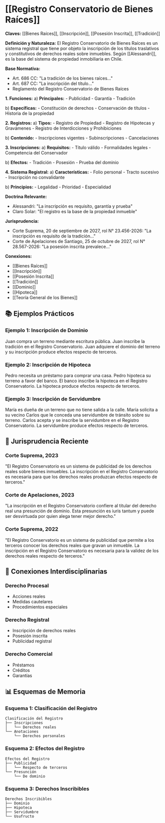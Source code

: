 # [[Registro Conservatorio de Bienes Raíces]]

**Claves:** [[Bienes Raíces]], [[Inscripción]], [[Posesión Inscrita]], [[Tradición]]

**Definición y Naturaleza:**
El Registro Conservatorio de Bienes Raíces es un sistema registral que tiene por objeto la inscripción de los títulos traslativos y constitutivos de derechos reales sobre inmuebles. Según [[Alessandri]], es la base del sistema de propiedad inmobiliaria en Chile.

**Base Normativa:**
- Art. 686 CC: "La tradición de los bienes raíces..."
- Art. 687 CC: "La inscripción del título..."
- Reglamento del Registro Conservatorio de Bienes Raíces

**1. Funciones:**
   a) **Principales:**
      - Publicidad
      - Garantía
      - Tradición

   b) **Específicas:**
      - Constitución de derechos
      - Conservación de títulos
      - Historia de la propiedad

**2. Registros:**
   a) **Tipos:**
      - Registro de Propiedad
      - Registro de Hipotecas y Gravámenes
      - Registro de Interdicciones y Prohibiciones

   b) **Contenido:**
      - Inscripciones vigentes
      - Subinscripciones
      - Cancelaciones

**3. Inscripciones:**
   a) **Requisitos:**
      - Título válido
      - Formalidades legales
      - Competencia del Conservador

   b) **Efectos:**
      - Tradición
      - Posesión
      - Prueba del dominio

**4. Sistema Registral:**
   a) **Características:**
      - Folio personal
      - Tracto sucesivo
      - Inscripción no convalidante

   b) **Principios:**
      - Legalidad
      - Prioridad
      - Especialidad

**Doctrina Relevante:**
- Alessandri: "La inscripción es requisito, garantía y prueba"
- Claro Solar: "El registro es la base de la propiedad inmueble"

**Jurisprudencia:**
- Corte Suprema, 20 de septiembre de 2027, rol N° 23.456-2026: "La inscripción es requisito de la tradición..."
- Corte de Apelaciones de Santiago, 25 de octubre de 2027, rol N° 28.567-2026: "La posesión inscrita prevalece..."

**Conexiones:**
- [[Bienes Raíces]]
- [[Inscripción]]
- [[Posesión Inscrita]]
- [[Tradición]]
- [[Dominio]]
- [[Hipoteca]]
- [[Teoría General de los Bienes]]

## 📚 Ejemplos Prácticos

### Ejemplo 1: Inscripción de Dominio
Juan compra un terreno mediante escritura pública. Juan inscribe la tradición en el Registro Conservatorio. Juan adquiere el dominio del terreno y su inscripción produce efectos respecto de terceros.

### Ejemplo 2: Inscripción de Hipoteca
Pedro necesita un préstamo para comprar una casa. Pedro hipoteca su terreno a favor del banco. El banco inscribe la hipoteca en el Registro Conservatorio. La hipoteca produce efectos respecto de terceros.

### Ejemplo 3: Inscripción de Servidumbre
María es dueña de un terreno que no tiene salida a la calle. María solicita a su vecino Carlos que le conceda una servidumbre de tránsito sobre su terreno. Carlos acepta y se inscribe la servidumbre en el Registro Conservatorio. La servidumbre produce efectos respecto de terceros.

## 📜 Jurisprudencia Reciente

### Corte Suprema, 2023
"El Registro Conservatorio es un sistema de publicidad de los derechos reales sobre bienes inmuebles. La inscripción en el Registro Conservatorio es necesaria para que los derechos reales produzcan efectos respecto de terceros."

### Corte de Apelaciones, 2023
"La inscripción en el Registro Conservatorio confiere al titular del derecho real una presunción de dominio. Esta presunción es iuris tantum y puede ser desvirtuada por quien alega tener mejor derecho."

### Corte Suprema, 2022
"El Registro Conservatorio es un sistema de publicidad que permite a los terceros conocer los derechos reales que gravan un inmueble. La inscripción en el Registro Conservatorio es necesaria para la validez de los derechos reales respecto de terceros."

## 🔄 Conexiones Interdisciplinarias

### Derecho Procesal
- Acciones reales
- Medidas cautelares
- Procedimientos especiales

### Derecho Registral
- Inscripción de derechos reales
- Posesión inscrita
- Publicidad registral

### Derecho Comercial
- Préstamos
- Créditos
- Garantías

## 📊 Esquemas de Memoria

### Esquema 1: Clasificación del Registro
```
Clasificación del Registro
├── Inscripciones
│   └── Derechos reales
└── Anotaciones
    └── Derechos personales
```

### Esquema 2: Efectos del Registro
```
Efectos del Registro
├── Publicidad
│   └── Respecto de terceros
└── Presunción
    └── De dominio
```

### Esquema 3: Derechos Inscribibles
```
Derechos Inscribibles
├── Dominio
├── Hipoteca
├── Servidumbre
└── Usufructo
``` 